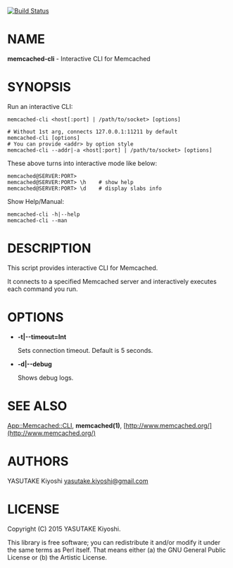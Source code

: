 [![Build Status](https://travis-ci.org/key-amb/perl5-App-Memcached-CLI.svg?branch=master)](https://travis-ci.org/key-amb/perl5-App-Memcached-CLI)
# NAME

__memcached-cli__ - Interactive CLI for Memcached

# SYNOPSIS

Run an interactive CLI:

    memcached-cli <host[:port] | /path/to/socket> [options]

    # Without 1st arg, connects 127.0.0.1:11211 by default
    memcached-cli [options]
    # You can provide <addr> by option style
    memcached-cli --addr|-a <host[:port] | /path/to/socket> [options]

These above turns into interactive mode like below:

    memcached@SERVER:PORT>
    memcached@SERVER:PORT> \h    # show help
    memcached@SERVER:PORT> \d    # display slabs info

Show Help/Manual:

    memcached-cli -h|--help
    memcached-cli --man

# DESCRIPTION

This script provides interactive CLI for Memcached.

It connects to a specified Memcached server and interactively executes each
command you run.

# OPTIONS

- __-t|--timeout=Int__

    Sets connection timeout. Default is 5 seconds.

- __-d|--debug__

    Shows debug logs.

# SEE ALSO

[App::Memcached::CLI](https://metacpan.org/pod/App::Memcached::CLI),
__memcached(1)__,
[http://www.memcached.org/](http://www.memcached.org/)

# AUTHORS

YASUTAKE Kiyoshi <yasutake.kiyoshi@gmail.com>

# LICENSE

Copyright (C) 2015 YASUTAKE Kiyoshi.

This library is free software; you can redistribute it and/or modify it under
the same terms as Perl itself.  That means either (a) the GNU General Public
License or (b) the Artistic License.
